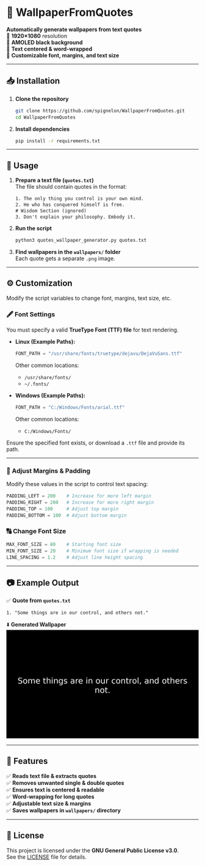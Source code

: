 # **📜 WallpaperFromQuotes**  
**Automatically generate wallpapers from text quotes**  
🔹 **1920×1080** resolution  
🔹 **AMOLED black background**  
🔹 **Text centered & word-wrapped**  
🔹 **Customizable font, margins, and text size**  

---

## **📥 Installation**  
1. **Clone the repository**  
   ```bash
   git clone https://github.com/spignelon/WallpaperFromQuotes.git
   cd WallpaperFromQuotes
   ```

2. **Install dependencies**  
   ```bash
   pip install -r requirements.txt
   ```

---

## **🚀 Usage**  
1. **Prepare a text file (`quotes.txt`)**  
   The file should contain quotes in the format:  
   ```
   1. The only thing you control is your own mind.
   2. He who has conquered himself is free.
   # Wisdom Section (ignored)
   3. Don't explain your philosophy. Embody it.
   ```

2. **Run the script**  
   ```bash
   python3 quotes_wallpaper_generator.py quotes.txt
   ```

3. **Find wallpapers in the `wallpapers/` folder**  
   Each quote gets a separate `.png` image.

---

## **⚙️ Customization**  
Modify the script variables to change font, margins, text size, etc.

### **🖋 Font Settings**  
You must specify a valid **TrueType Font (TTF) file** for text rendering.  

- **Linux (Example Paths):**  
  ```python
  FONT_PATH = "/usr/share/fonts/truetype/dejavu/DejaVuSans.ttf"
  ```
  Other common locations:  
  - `/usr/share/fonts/`  
  - `~/.fonts/`  

- **Windows (Example Paths):**  
  ```python
  FONT_PATH = "C:/Windows/Fonts/arial.ttf"
  ```
  Other common locations:  
  - `C:/Windows/Fonts/`  

Ensure the specified font exists, or download a `.ttf` file and provide its path.

---

### **📏 Adjust Margins & Padding**  
Modify these values in the script to control text spacing:  
```python
PADDING_LEFT = 200    # Increase for more left margin
PADDING_RIGHT = 200   # Increase for more right margin
PADDING_TOP = 100     # Adjust top margin
PADDING_BOTTOM = 100  # Adjust bottom margin
```

### **🔠 Change Font Size**  
```python
MAX_FONT_SIZE = 80    # Starting font size
MIN_FONT_SIZE = 20    # Minimum font size if wrapping is needed
LINE_SPACING = 1.2    # Adjust line height spacing
```

---

## **📷 Example Output**  
✅ **Quote from `quotes.txt`**  
```
1. "Some things are in our control, and others not."
```
⬇️ **Generated Wallpaper**  
![Example Wallpaper](wallpapers/quote_1.png)

---

## **📜 Features**  
✅ **Reads text file & extracts quotes**  
✅ **Removes unwanted single & double quotes**  
✅ **Ensures text is centered & readable**  
✅ **Word-wrapping for long quotes**  
✅ **Adjustable text size & margins**  
✅ **Saves wallpapers in `wallpapers/` directory**  

---

## **📜 License**  
This project is licensed under the **GNU General Public License v3.0**.  
See the [LICENSE](LICENSE) file for details.  